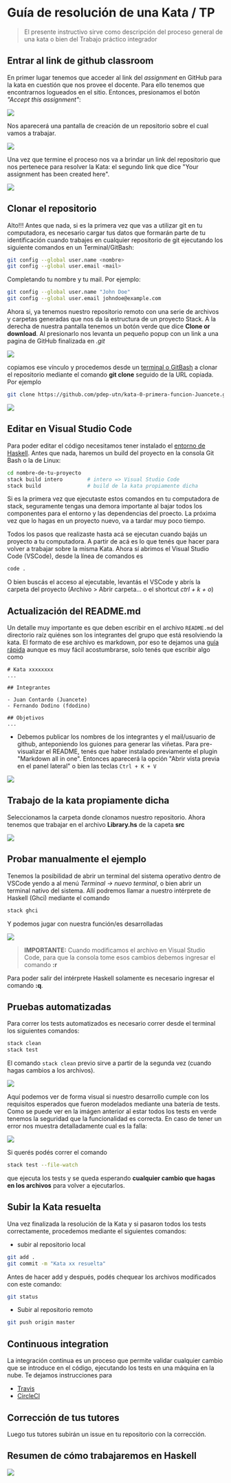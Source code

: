# Guía de resolución de una Kata / TP

> El presente instructivo sirve como descripción del proceso general de una kata o bien del Trabajo práctico integrador

## Entrar al link de github classroom

En primer lugar tenemos que acceder al link del _assignment_ en GitHub para la kata en cuestión que nos provee el docente. Para ello tenemos que encontrarnos logueados en el sitio. Entonces, presionamos el botón _"Accept this assignment"_:

![](../images/guia-katas/00-accepting.png)

Nos aparecerá una pantalla de creación de un repositorio sobre el cual vamos a trabajar.

![](../images/guia-katas/01.creando.png)

Una vez que termine el proceso nos va a brindar un link del repositorio que nos pertenece para resolver la Kata: el segundo link que dice "Your assignment has been created here".

![](../images/guia-katas/02.creado.png)

## Clonar el repositorio

Alto!!! Antes que nada, si es la primera vez que vas a utilizar git en tu computadora, es necesario cargar tus datos que formarán parte de tu identificación cuando trabajes en cualquier repositorio de git ejecutando los siguiente comandos en un Terminal/GitBash:

```bash
git config --global user.name <nombre>
git config --global user.email <mail>
```

Completando tu nombre y tu mail. Por ejemplo:

```bash
git config --global user.name "John Doe"
git config --global user.email johndoe@example.com
```

Ahora si, ya tenemos nuestro repositorio remoto con una serie de archivos y carpetas generadas que nos da la estructura de un proyecto Stack. A la derecha de nuestra pantalla tenemos un botón verde que dice **Clone or download**. Al presionarlo nos levanta un pequeño popup con un link a una pagina de GitHub finalizada en _.git_

![](../images/guia-katas/03.repositorio.png)

copiamos ese vínculo y procedemos desde un [terminal o GitBash](https://git-scm.com/downloads) a clonar el repositorio mediante el comando **git clone** seguido de la URL copiada. Por ejemplo

```bash
git clone https://github.com/pdep-utn/kata-0-primera-funcion-Juancete.git
```

![](../images/guia-katas/04.clonado.png)

## Editar en Visual Studio Code

Para poder editar el código necesitamos tener instalado el [entorno de Haskell](./entorno-haskell.md). Antes que nada, haremos un build del proyecto en la consola Git Bash o la de Linux:

```bash
cd nombre-de-tu-proyecto
stack build intero        # intero => Visual Studio Code
stack build               # build de la kata propiamente dicha
```

Si es la primera vez que ejecutaste estos comandos en tu computadora de stack, seguramente tengas una demora importante al bajar todos los componentes para el entorno y las dependencias del proecto. La próxima vez que lo hagas en un proyecto nuevo, va a tardar muy poco tiempo.

Todos los pasos que realizaste hasta acá se ejecutan cuando bajás un proyecto a tu computadora. A partir de acá es lo que tenés que hacer para volver a trabajar sobre la misma Kata. Ahora sí abrimos el Visual Studio Code (VSCode), desde la línea de comandos es

```bash
code .
```

O bien buscás el acceso al ejecutable, levantás el VSCode y abrís la carpeta del proyecto (Archivo > Abrir carpeta... o el shortcut _ctrl + k + o_)

## Actualización del README.md

Un detalle muy importante es que deben escribir en el archivo `README.md` del directorio raíz quiénes son los integrantes del grupo que está resolviendo la kata. El formato de ese archivo es markdown, por eso te dejamos una [guía rápida](https://github.com/adam-p/markdown-here/wiki/Markdown-Cheatsheet) aunque es muy fácil acostumbrarse, solo tenés que escribir algo como

```
# Kata xxxxxxxx
...

## Integrantes

- Juan Contardo (Juancete)
- Fernando Dodino (fdodino)

## Objetivos
...
```

- Debemos publicar los nombres de los integrantes y el mail/usuario de github, anteponiendo los guiones para generar las viñetas. Para pre-visualizar el README, tenés que haber instalado previamente el plugin "Markdown all in one". Entonces aparecerá la opción "Abrir vista previa en el panel lateral" o bien las teclas `Ctrl + K + V`

![](../images/guia-katas/previsualizarMd.png)

## Trabajo de la kata propiamente dicha

Seleccionamos la carpeta donde clonamos nuestro repositorio. Ahora tenemos que trabajar en el archivo **Library.hs** de la capeta **src**

![](../images/guia-katas/05.editor.png)

## Probar manualmente el ejemplo

Tenemos la posibilidad de abrir un terminal del sistema operativo dentro de VSCode yendo a al menú _Terminal -> nuevo terminal_, o bien abrir un terminal nativo del sistema. Allí podremos llamar a nuestro intérprete de Haskell (Ghci) mediante el comando

```bash
stack ghci
```

Y podemos jugar con nuestra función/es desarrolladas

![](../images/guia-katas/06.pruebas.png)

> **IMPORTANTE:** Cuando modificamos el archivo en Visual Studio Code, para que la consola tome esos cambios debemos ingresar el comando **:r**

Para poder salir del intérprete Haskell solamente es necesario ingresar el comando **:q**.

## Pruebas automatizadas

Para correr los tests automatizados es necesario correr desde el terminal los siguientes comandos:

```bash
stack clean
stack test
```

El comando `stack clean` previo sirve a partir de la segunda vez (cuando hagas cambios a los archivos).

![](../images/guia-katas/07.tests.png)

Aquí podemos ver de forma visual si nuestro desarrollo cumple con los requisitos esperados que fueron modelados mediante una batería de tests. Como se puede ver en la imágen anterior al estar todos los tests en verde tenemos la seguridad que la funcionalidad es correcta. En caso de tener un error nos muestra detalladamente cual es la falla:

![](../images/guia-katas/08.fail.png)

Si querés podés correr el comando

```bash
stack test --file-watch
```

que ejecuta los tests y se queda esperando **cualquier cambio que hagas en los archivos** para volver a ejecutarlos.

## Subir la Kata resuelta

Una vez finalizada la resolución de la Kata y si pasaron todos los tests correctamente, procedemos mediante el siguientes comandos:

- subir al repositorio local

```bash
git add .
git commit -m "Kata xx resuelta"
```

Antes de hacer add y después, podés chequear los archivos modificados con este comando:

```bash
git status
```

- Subir al repositorio remoto

```bash
git push origin master
```  

## Continuous integration

La integración continua es un proceso que permite validar cualquier cambio que se introduce en el código, ejecutando los tests en una máquina en la nube. Te dejamos instrucciones para

- [Travis](kata-ci-travis.md)
- [CircleCI](kata-ci-circleCI.md)

## Corrección de tus tutores

Luego tus tutores subirán un issue en tu repositorio con la corrección.

## Resumen de cómo trabajaremos en Haskell

![](../images/guia-katas/arquitecturaTrabajoHaskell.png)